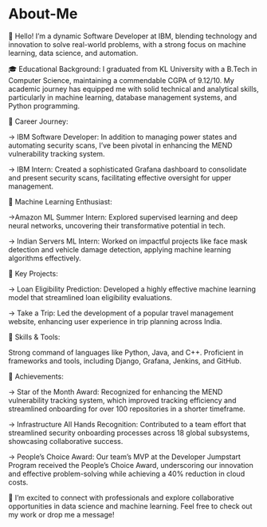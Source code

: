 # About-Me
👋 Hello! I’m a dynamic Software Developer at IBM, blending technology and innovation to solve real-world problems, with a strong focus on machine learning, data science, and automation.

🎓 Educational Background:
I graduated from KL University with a B.Tech in Computer Science, maintaining a commendable CGPA of 9.12/10. My academic journey has equipped me with solid technical and analytical skills, particularly in machine learning, database management systems, and Python programming.

💼 Career Journey:

-> IBM Software Developer: In addition to managing power states and automating security scans, I’ve been pivotal in enhancing the MEND vulnerability tracking system.

-> IBM Intern: Created a sophisticated Grafana dashboard to consolidate and present security scans, facilitating effective oversight for upper management.

🤖 Machine Learning Enthusiast:

->Amazon ML Summer Intern: Explored supervised learning and deep neural networks, uncovering their transformative potential in tech.

-> Indian Servers ML Intern: Worked on impactful projects like face mask detection and vehicle damage detection, applying machine learning algorithms effectively.

🔧 Key Projects:

-> Loan Eligibility Prediction: Developed a highly effective machine learning model that streamlined loan eligibility evaluations.

-> Take a Trip: Led the development of a popular travel management website, enhancing user experience in trip planning across India.

🌟 Skills & Tools:

Strong command of languages like Python, Java, and C++. Proficient in frameworks and tools, including Django, Grafana, Jenkins, and GitHub.

🏅 Achievements:

-> Star of the Month Award: Recognized for enhancing the MEND vulnerability tracking system, which improved tracking efficiency and streamlined onboarding for over 100 repositories in a shorter timeframe.

-> Infrastructure All Hands Recognition: Contributed to a team effort that streamlined security onboarding processes across 18 global subsystems, showcasing collaborative success.

-> People’s Choice Award: Our team’s MVP at the Developer Jumpstart Program received the People’s Choice Award, underscoring our innovation and effective problem-solving while achieving a 40% reduction in cloud costs.

📩 I’m excited to connect with professionals and explore collaborative opportunities in data science and machine learning. Feel free to check out my work or drop me a message!
